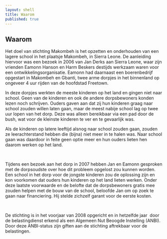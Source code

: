 ```yaml
---
layout: shell
title: Waarom
published: true
---
```


## Waarom

Het doel van stichting Makombeh is het opzetten en onderhouden van een lagere school in het plaatsje Makombeh, in Sierra Leone. De aanleiding hiervoor was een bezoek in 2006 van Jan Derks aan Sierra Leone, waar zijn vrienden Eamonn Hanson en Harm Beskers destijds werkzaam waren voor een ontwikkelingsorganisatie. Eamonn had daarnaast een boerenbedrijf opgestart in Makombeh en Gbanti, twee arme dorpjes in het binnenland op ongeveer 4 uur rijden van de hoofdstad Freetown.

In deze dorpjes werkten de meeste kinderen op het land en gingen niet naar school. Geen van de kinderen en ook de andere dorpsbewoners konden lezen noch schrijven. Ouders gaven aan dat zij hun kinderen graag naar school zouden willen laten gaan, maar de meest nabije school lag op twee uur lopen van het dorp. Deze was alleen bereikbaar via een pad door de bush, wat voor de kleinste kinderen te ver en te gevaarlijk was.

Als de kinderen op latere leeftijd alsnog naar school zouden gaan, zouden ze leerachterstand hebben die (bijna) niet meer in te halen was. Naar school gaan was daardoor in feite geen optie meer en hun ouders lieten hen daarom werken op het land.

 

Tijdens een bezoek aan het dorp in 2007 hebben Jan en Eamonn gesproken met de dorpsoudste over hoe dit probleem opgelost zou kunnen worden. Een school in het dorp voor de jongste kinderen zou de oplossing zijn en kon voorkomen dat ouders hun kinderen op het land lieten werken. Onder deze laatste voorwaarde en de belofte dat de dorpsbewoners gratis mee zouden helpen met de bouw van de school, beloofde Jan om op zoek te gaan naar financiering. Hij stelde zichzelf garant voor de eerste kosten.

 

De stichting is in het voorjaar van 2008 opgericht en in hetzelfde jaar  door de belastingdienst erkend als een Algemeen Nut Beoogde Instelling (ANBI). Door deze ANBI-status zijn giften aan de stichting aftrekbaar voor de belastingen.
